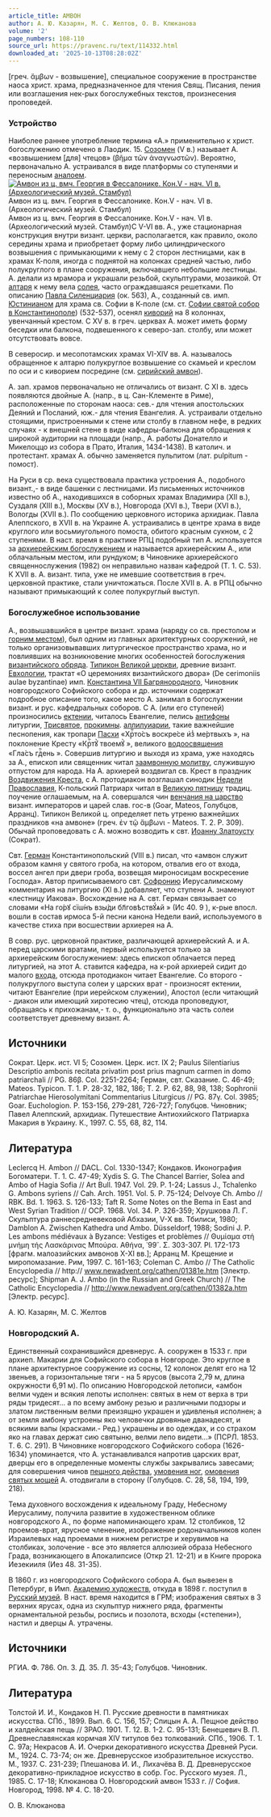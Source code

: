 ```yaml
---
article_title: АМВОН
author: А. Ю. Казарян, М. С. Желтов, О. В. Клюканова
volume: '2'
page_numbers: 108-110
source_url: https://pravenc.ru/text/114332.html
downloaded_at: '2025-10-13T08:28:02Z'
---
```


[греч. ἄμβων - возвышение], специальное сооружение в пространстве наоса христ. храма, предназначенное для чтения Свящ. Писания, пения или возглашения нек-рых богослужебных текстов, произнесения проповедей.

### Устройство

Наиболее раннее употребление термина «А.» применительно к христ. богослужению отмечено в Лаодик. 15. [Созомен](https://pravenc.ru/text/Созомен.html) (V в.) называет А. «возвышением [для] чтецов» (βῆμα τῶν ἀναγνωστῶν). Вероятно, первоначально А. устраивался в виде платформы со ступенями и переносным [аналоем](https://pravenc.ru/text/АНАЛОЙ.html).[![Амвон из ц. вмч. Георгия в Фессалонике. Кон.V - нач. VI в. (Археологический музей. Стамбул)](https://pravenc.ru/data/308/448/1234/i200.jpg "Кликните для увеличения картинки")](https://pravenc.ru/data/308/448/1234/i400.jpg)Амвон из ц. вмч. Георгия в Фессалонике. Кон.V - нач. VI в. (Археологический музей. Стамбул)  
Амвон из ц. вмч. Георгия в Фессалонике. Кон.V - нач. VI в. (Археологический музей. Стамбул)С V-VI вв. А., уже стационарная конструкция внутри визант. церкви, располагается, как правило, около середины храма и приобретает форму либо цилиндрического возвышения с примыкающими к нему с 2 сторон лестницами, как в храмах К-поля, иногда с поднятой на колонках средней частью, либо полукруглого в плане сооружения, включавшего небольшие лестницы. А. делали из мрамора и украшали резьбой, скульптурами, мозаикой. От [алтаря](https://pravenc.ru/text/алтаря.html) к нему вела [солея](https://pravenc.ru/text/солея.html), часто ограждавшаяся решетками. По описанию [Павла Силенциария](<https://pravenc.ru/text/Павла Силенциария.html>) (ок. 563), А., созданный св. имп. [Юстинианом](https://pravenc.ru/text/Юстинианом.html) для храма св. Софии в К-поле (см. ст. [Софии святой собор в Константинополе](<https://pravenc.ru/text/Софии святой собор в Константинополе.html>)) (532-537), осенял [киворий](https://pravenc.ru/text/киворий.html) на 8 колоннах, увенчанный крестом. C XV в. в греч. церквах А. может иметь форму беседки или балкона, подвешенного к северо-зап. столбу, или может отсутствовать вовсе.

В северосир. и месопотамских храмах VI-XIV вв. А. называлось обращенное к алтарю полукруглое возвышение со скамьей и креслом по оси и с киворием посредине (см. [сирийский амвон](<https://pravenc.ru/text/сирийский амвон.html>)).

А. зап. храмов первоначально не отличались от визант. С XI в. здесь появляются двойные А. (напр., в ц. Сан-Клементе в Риме), расположенные по сторонам наоса: сев.- для чтения апостольских Деяний и Посланий, юж.- для чтения Евангелия. А. устраивали отдельно стоящими, пристроенными к стене или столбу в главном нефе, в редких случаях - к внешней стене в виде кафедры-балкона для обращения к широкой аудитории на площади (напр., А. работы Донателло и Микелоццо из собора в Прато, Италия, 1434-1438). В католич. и протестант. храмах А. обычно заменяется пульпитом (лат. pulpitum - помост).

На Руси в ср. века существовала практика устроения А., подобного визант.,- в виде башенки с лестницами. Из письменных источников известно об А., находившихся в соборных храмах Владимира (XII в.), Суздаля (XIII в.), Москвы (XV в.), Новгорода (XVI в.), Твери (XVI в.), Вологды (XVII в.). По сообщению церковного историка архидиак. Павла Алеппского, в XVII в. на Украине А. устраивались в центре храма в виде круглого или восьмиугольного помоста, обитого красным сукном, с 2 ступенями. В наст. время в практике РПЦ подобный тип А. используется за [архиерейским богослужением](<https://pravenc.ru/text/архиерейским богослужением.html>) и называется архиерейским А., или облачальным местом, или рундуком; в Чиновнике архиерейского священнослужения (1982) он неправильно назван кафедрой (Т. 1. С. 53). К XVII в. А. визант. типа, уже не имевшие соответствия в греч. церковной практике, стали уничтожаться. После XVII в. А. в РПЦ обычно называют примыкающий к солее полукруглый выступ.

### Богослужебное использование

А., возвышавшийся в центре визант. храма (наряду со св. престолом и [горним местом](<https://pravenc.ru/text/горним местом.html>)), был одним из главных архитектурных сооружений, не только организовывавших литургическое пространство храма, но и повлиявших на возникновение многих особенностей богослужения [византийского обряда](<https://pravenc.ru/text/византийского обряда.html>). [Типикон Великой церкви](<https://pravenc.ru/text/Типикон Великой церкви.html>), древние визант. [Евхологии](https://pravenc.ru/text/Евхологии.html), трактат «О церемониях византийского двора» (De cerimoniis aulae byzantinae) имп. [Константина VII Багрянородного](<https://pravenc.ru/text/Константин VII Багрянородный.html>), Чиновник новгородского Софийского собора и др. источники содержат подробное описание того, какое место А. занимал в богослужении визант. и рус. кафедральных соборов. С А. (или его ступеней) произносились [ектении](https://pravenc.ru/text/ектении.html), читалось Евангелие, пелись [антифоны](https://pravenc.ru/text/АНТИФОН.html) литургии, [Трисвятое](https://pravenc.ru/text/Трисвятое.html), [прокимны](https://pravenc.ru/text/прокимны.html). [аллилуиарии](https://pravenc.ru/text/Аллилуиарий.html), такие важнейшие песнопения, как тропари [Пасхи](https://pravenc.ru/text/Пасха.html) «<span class="cu">Хрⷭ҇то́съ</span> <span class="cu">воскре́се</span> <span class="cu">и҆з̾</span> <span class="cu">ме́ртвыхъ</span> », на поклонение Кресту «<span class="cu">Крⷭ҇тꙋ̀</span> <span class="cu">твоемꙋ̀</span> », великого [водоосвящения](https://pravenc.ru/text/водоосвящения.html) «<span class="cu">Гла́съ</span> <span class="cu">гдⷭ҇ень</span> ». Совершив литургию и выходя из храма, уже находясь за А., епископ или священник читал [заамвонную молитву](<https://pravenc.ru/text/заамвонную молитву.html>), служившую отпустом для народа. На А. архиерей воздвигал св. Крест в праздник [Воздвижения Креста](<https://pravenc.ru/text/Воздвижения Креста.html>), с А. протодиакон возглашал синодик [Недели Православия](<https://pravenc.ru/text/Недели Православия.html>), К-польский Патриарх читал в [Великую пятницу](<https://pravenc.ru/text/Великую пятницу.html>) традиц. поучение оглашаемым, на А. совершался чин [венчания на царство](<https://pravenc.ru/text/венчания на царство.html>) визант. императоров и царей слав. гос-в (Goar, Mateos, Голубцов, Арранц). Типикон Великой ц. определяет петь утреню важнейших праздников «на амвоне» (греч. ἐν τῷ ἄμβωνι - Mateos. T. 2. P. 309). Обычай проповедовать с А. можно возводить к свт. [Иоанну Златоусту](<https://pravenc.ru/text/Иоанну Златоусту.html>) (Сократ).

Свт. [Герман](https://pravenc.ru/text/Герман.html) Константинопольский (VIII в.) писал, что «амвон служит образом камня у святого гроба, на котором, отвалив его от входа, воссел ангел при двери гроба, возвещая мироносицам воскресение Господа». Автор приписываемого свт. [Софронию](https://pravenc.ru/text/Софронию.html) Иерусалимскому комментария на литургию (XI в.) добавляет, что ступени А. знаменуют «лестницу Иакова». Восхождение на А. свт. Герман связывает со словами «<span class="cu">На</span> <span class="cu">го́рꙋ</span> <span class="cu">сїѡ́нъ</span> <span class="cu">взы́ди</span> <span class="cu">бл҃говѣствꙋ́ѧй</span> » (Ис 40. 9 ), к-рые впосл. вошли в состав ирмоса 5-й песни канона Недели ваий, используемого в качестве стиха при восшествии архиерея на А.

В совр. рус. церковной практике, различающей архиерейский А. и А. перед царскими вратами, первый используется только за архиерейским богослужением: здесь епископ облачается перед литургией, на этот А. ставится кафедра, на к-рой архиерей сидит до малого [входа](https://pravenc.ru/text/входа.html), отсюда протодиакон читает Евангелие. Со второго - полукруглого выступа солеи у царских врат - произносят ектении, читают Евангелие (при иерейском служении), Апостол (если читающий - диакон или имеющий хиротесию чтец), отсюда проповедуют, обращаясь к прихожанам,- т. о., функционально эта часть солеи соответствует древнему визант. А.

## Источники

Сократ. Церк. ист. VI 5; Созомен. Церк. ист. IX 2; Paulus Silentiarius Descriptio ambonis recitata privatim post prius magnum carmen in domo patriarchali // PG. 86β. Col. 2251-2264; Герман, свт. Сказание. С. 46-49; Mateos. Typicon. T. 1. P. 28-32, 182, 186; T. 2. P. 62, 88, 98, 138; Sophronii Patriarchae Hierosolymitani Commentarius Liturgicus // PG. 87γ. Col. 3985; Goar. Euchologion. P. 153-156, 279-281, 726-727; Голубцов. Чиновник; Павел Алеппский, архидиак. Путешествие Антиохийского Патриарха Макария в Украину. К., 1997. С. 55, 68, 82, 114.

## Литература

Leclercq H. Ambon // DACL. Col. 1330-1347; Кондаков. Иконография Богоматери. Т. 1. С. 47-49; Xydis S. G. The Chancel Barrier, Solea and Ambo of Hagia Sofia // Art Bull. 1947. Vol. 29. Р. 1-24; Lassus J., Tchalenko G. Ambons syriens // Cah. Arch. 1951. Vol. 5. P. 75-124; Delvoye Ch. Ambo // RBK. Bd. 1. 1963. S. 126-133; Taft R. Some Notes on the Bema in East and West Syrian Tradition // ОCP. 1968. Vol. 34. P. 326-359; Хрушкова Л. Г. Скульптура раннесредневековой Абхазии, V-X вв. Тбилиси, 1980; Damblon A. Zwischen Kathedra und Ambo. Düsseldorf, 1988; Sodini J. P. Les ambons médiévaux à Byzance: Vestiges et problèmes // Θυμίαμα στή μνήμη τής Λασκάρινας Μπούρα. Αθήνα, ῾99῝. Σ. 303-307. Pl. 172-173 [фрагм. малоазийских амвонов X-XI вв.]; Арранц М. Крещение и миропомазание. Рим, 1997. С. 161-163; Coleman C. Ambo // The Catholic Encyclopedia // http:// www.newadvent.org/cathen/01381e.htm [Электр. ресурс]; Shipman A. J. Ambo (in the Russian and Greek Church) // The Catholic Encyclopedia // http://www.newadvent.org/cathen/01382a.htm [Электр. ресурс].

А. Ю. Казарян, М. С. Желтов

### Новгородский А.

Единственный сохранившийся древнерус. А. сооружен в 1533 г. при архиеп. Макарии для Софийского собора в Новгороде. Это круглое в плане архитектурное сооружение из сосны, 12 колонок делят его на 12 звеньев, а горизонтальные тяги - на 5 ярусов (высота 2,79 м, длина окружности 6,91 м). По описанию Новгородской летописи, «амбон велми чуден и всякия лепоты исполнен: святых в нем от верха в три ряды тридесят... а по всему амбону резью и различными подзоры и златом лиственным велми преизящно украшен и удивленья исполнен; а от земля амбону устроены яко человечки дровяные дванадесят, и всякими вапы (красками.- Ред.) украшены и во одеждах, и со страхом яко на главах держат сию святыню, велми лепо видети...» (ПСРЛ. 1853. Т. 6. С. 291). В Чиновнике новгородского Софийского собора (1626-1634) упоминается, что А. устанавливался напротив царских врат, дверцы его в определенные моменты службы закрывались завесами; для совершения чинов [пещного действа](<https://pravenc.ru/text/пещного действа.html>), [умовения ног](<https://pravenc.ru/text/умовения ног.html>), [омовения святых мощей](<https://pravenc.ru/text/омовения святых мощей.html>) А. отодвигали в сторону (Голубцов. С. 28, 58, 194, 199, 218).

Тема духовного восхождения к идеальному Граду, Небесному Иерусалиму, получила развитие в художественном облике новгородского А., по форме напоминающего храм. 12 столбиков, 12 проемов-врат, ярусное членение, изображение родоначальников колен Израилевых над проемами в нижнем регистре и херувимов на столбиках, золочение - все это является аллюзией образа Небесного Града, возникающего в Апокалипсисе (Откр 21. 12-21) и в Книге пророка Иезекииля (Иез 48. 31-35).

В 1860 г. из новгородского Софийского собора А. был вывезен в Петербург, в Имп. [Академию художеств](<https://pravenc.ru/text/Академию художеств.html>), откуда в 1898 г. поступил в [Русский музей](<https://pravenc.ru/text/Русский музей.html>). В наст. время находится в ГРМ; изображения святых в 3 верхних ярусах, одна из скульптур нижнего ряда, фрагменты орнаментальной резьбы, роспись и позолота, всходы («степени»), настил и дверцы А. утрачены.

## Источники

РГИА. Ф. 786. Оп. 3. Д. 35. Л. 35-43; Голубцов. Чиновник.

## Литература

Толстой И. И., Кондаков Н. П. Русские древности в памятниках искусства. СПб., 1899. Вып. 6. С. 156, 157; Спицын А. А. Пещное действо и халдейская пещь // ЗРАО. 1901. Т. 12. В. 1-2. С. 95-131; Бенешевич В. П. Древнеславянская кормчая ХIV титулов без толкований. СПб., 1906. Т. 1. С. 97а; Некрасов А. И. Очерки декоративного искусства Древней Руси. М., 1924. С. 73-74; он же. Древнерусское изобразительное искусство. М., 1937. С. 231-239; Плешанова И. И., Лихачёва В. Д. Древнерусское декоративно-прикладное искусство в собр. Гос. Русского музея. Л., 1985. С. 17-18; Клюканова О. Новгородский амвон 1533 г. // София. Новгород, 1998. № 4. С. 18-20.

О. В. Клюканова
